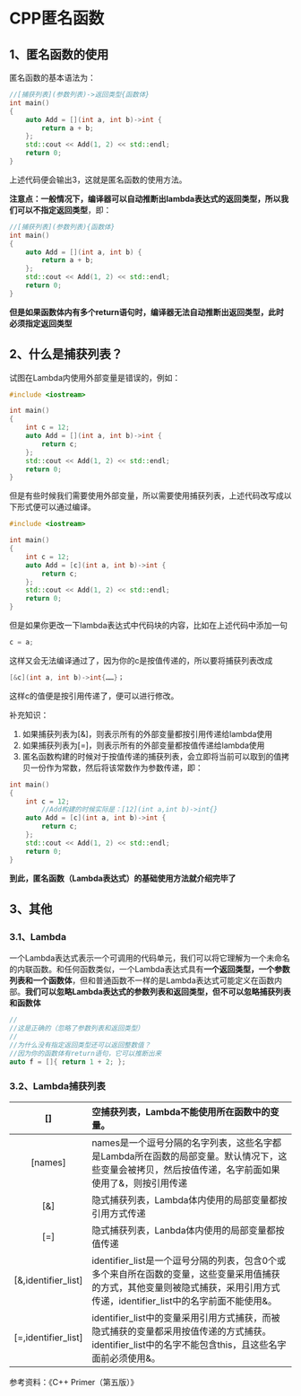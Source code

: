 # CPP匿名函数

## 1、匿名函数的使用

匿名函数的基本语法为：

```c++
//[捕获列表](参数列表)->返回类型{函数体}
int main()
{
	auto Add = [](int a, int b)->int {
		return a + b;
	};
	std::cout << Add(1, 2) << std::endl;
	return 0;
}
```

上述代码便会输出3，这就是匿名函数的使用方法。

**注意点：一般情况下，编译器可以自动推断出lambda表达式的返回类型，所以我们可以不指定返回类型**，即：

```c++
//[捕获列表](参数列表){函数体}
int main()
{
	auto Add = [](int a, int b) {
		return a + b;
	};
	std::cout << Add(1, 2) << std::endl;
	return 0;
}
```

**但是如果函数体内有多个return语句时，编译器无法自动推断出返回类型，此时必须指定返回类型**

## 2、什么是捕获列表？

试图在Lambda内使用外部变量是错误的，例如：

```c++
#include <iostream>

int main()
{
	int c = 12;
	auto Add = [](int a, int b)->int {
		return c;
	};
	std::cout << Add(1, 2) << std::endl;
	return 0;
}
```

但是有些时候我们需要使用外部变量，所以需要使用捕获列表，上述代码改写成以下形式便可以通过编译。

```c++
#include <iostream>

int main()
{
	int c = 12;
	auto Add = [c](int a, int b)->int {
		return c;
	};
	std::cout << Add(1, 2) << std::endl;
	return 0;
}
```

但是如果你更改一下lambda表达式中代码块的内容，比如在上述代码中添加一句

```c++
c = a;
```

这样又会无法编译通过了，因为你的c是按值传递的，所以要将捕获列表改成

```c++
[&c](int a, int b)->int{……}；
```

这样c的值便是按引用传递了，便可以进行修改。

补充知识：

1. 如果捕获列表为[&]，则表示所有的外部变量都按引用传递给lambda使用
2. 如果捕获列表为[=]，则表示所有的外部变量都按值传递给lambda使用
3. 匿名函数构建的时候对于按值传递的捕获列表，会立即将当前可以取到的值拷贝一份作为常数，然后将该常数作为参数传递，即：

```c++
int main()
{
	int c = 12;
        //Add构建的时候实际是：[12](int a,int b)->int{}
	auto Add = [c](int a, int b)->int {
		return c;
	};
	std::cout << Add(1, 2) << std::endl;
	return 0;
}
```

**到此，匿名函数（Lambda表达式）的基础使用方法就介绍完毕了**

## 3、其他

### 3.1、Lambda

一个Lambda表达式表示一个可调用的代码单元，我们可以将它理解为一个未命名的内联函数。和任何函数类似，一个Lambda表达式具有**一个返回类型，一个参数列表和一个函数体**，但和普通函数不一样的是Lambda表达式可能定义在函数内部。**我们可以忽略Lambda表达式的参数列表和返回类型，但不可以忽略捕获列表和函数体**

```c++
//
//这是正确的（忽略了参数列表和返回类型）
//
//为什么没有指定返回类型还可以返回整数值？
//因为你的函数体有return语句，它可以推断出来
auto f = []{ return 1 + 2; };
```

### 3.2、Lambda捕获列表

|         []          | 空捕获列表，Lambda不能使用所在函数中的变量。                 |
| :-----------------: | :----------------------------------------------------------- |
|       [names]       | names是一个逗号分隔的名字列表，这些名字都是Lambda所在函数的局部变量。默认情况下，这些变量会被拷贝，然后按值传递，名字前面如果使用了&，则按引用传递 |
|         [&]         | 隐式捕获列表，Lambda体内使用的局部变量都按引用方式传递       |
|         [=]         | 隐式捕获列表，Lanbda体内使用的局部变量都按值传递             |
| [&,identifier_list] | identifier_list是一个逗号分隔的列表，包含0个或多个来自所在函数的变量，这些变量采用值捕获的方式，其他变量则被隐式捕获，采用引用方式传递，identifier_list中的名字前面不能使用&。 |
| [=,identifier_list] | identifier_list中的变量采用引用方式捕获，而被隐式捕获的变量都采用按值传递的方式捕获。identifier_list中的名字不能包含this，且这些名字面前必须使用&。 |

参考资料：《C++ Primer（第五版）》